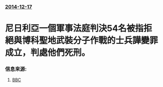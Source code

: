 ### [2014-12-17](/news/2014/12/17/index.md)

##### 
# 尼日利亞一個軍事法庭判決54名被指拒絕與博科聖地武裝分子作戰的士兵譁變罪成立，判處他們死刑。 




### 信息来源:

1. [BBC](http://www.bbc.co.uk/news/world-africa-30526725)
